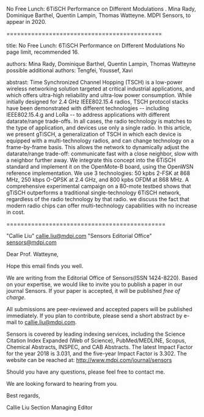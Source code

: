 No Free Lunch: 6TiSCH Performance on Different Modulations
. Mina Rady, Dominique Barthel, Quentin Lampin, Thomas Watteyne. MDPI Sensors, to appear in 2020.

============================================

title:
No Free Lunch: 6TiSCH Performance on Different Modulations
No page limit, recommended 16. 

authors:
Mina Rady, Dominique Barthel, Quentin Lampin, Thomas Watteyne
possible additional authors: Tengfei, Youssef, Xavi

abstrast:
Time Synchronized Channel Hopping (TSCH) is a low-power wireless networking solution targeted at critical industrial applications, and which offers ultra-high reliability and ultra-low power consumption.
While initially designed for 2.4 GHz IEEE802.15.4 radios, TSCH protocol stacks have been demonstrated with different technologies -- including IEEE802.15.4.g and LoRa -- to address applications with different datarate/range trade-offs.
In all cases, the radio technology is matches to the type of application, and devices use only a single radio.
In this article, we present gTiSCH, a generalization of TSCH in which each device is equipped with a multi-technology radios, and can change technology on a frame-by-frame basis.
This allows the network to dynamically adjust the datarate/range trade-off:
    communicate fast with a close neighbor,
    slow with a neighbor further away.
We integrate this concept into the 6TiSCH standard and implement it on the OpenMote-B board, using the OpenWSN reference implementation.
We use 3 technologies:
     50 kpbs 2-FSK  at 868 MHz,
    250 kbps O-QPSK at 2.4 GHz, and
    800 kpbs OFDM   at 868 MHz.
A comprehensive experimental campaign on a 80-mote testbed shows that gTiSCH outperforms a traditional single-technology 6TiSCH network, regardless of the radio technology by that radio.
we discuss the fact that modern radio chips can offer multi-technology capabilities with no increase in cost.

=============================================

"Callie Liu" <callie.liu@mdpi.com>
"Sensors Editorial Office" <sensors@mdpi.com>

Dear Prof. Watteyne,

Hope this email finds you well.

We are writing from the Editorial Office of Sensors(ISSN 1424-8220).
Based on your expertise, we would like to invite you to publish a paper
in our journal Sensors. If your paper is accepted, it will be published
*free of charge*.

All submissions are peer-reviewed and accepted papers will be published
immediately. If you plan to contribute, please send a short abstract by
e-mail to callie.liu@mdpi.com.

Sensors is covered by leading indexing services, including the Science
Citation Index Expanded (Web of Science), PubMed/MEDLINE, Scopus,
Chemical Abstracts, INSPEC, and CAB Abstracts. The latest Impact Factor
for the year 2018 is 3.031, and the five-year Impact Factor is 3.302.
The website can be reached at: http://www.mdpi.com/journal/sensors

Should you have any questions, please feel free to contact me.

We are looking forward to hearing from you.

Best regards,

Callie Liu
Section Managing Editor
